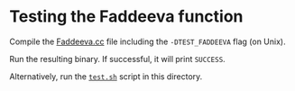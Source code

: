 # Testing the Faddeeva function

Compile the [Faddeeva.cc](../Faddeeva.cc) file including the `-DTEST_FADDEEVA` flag (on Unix).

Run the resulting binary.  If successful, it will print `SUCCESS`.

Alternatively, run the [`test.sh`](./test.sh) script in this directory.
